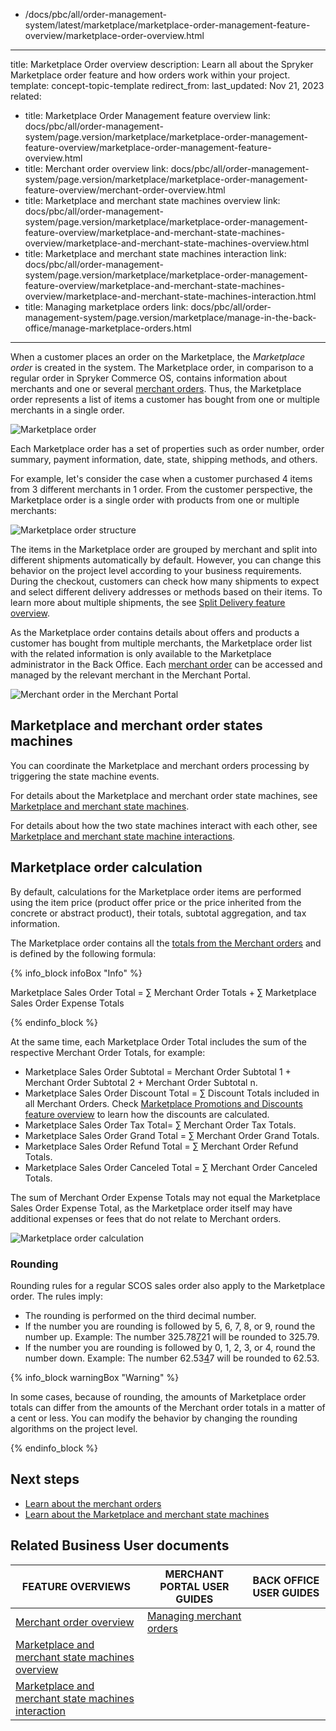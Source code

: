   - /docs/pbc/all/order-management-system/latest/marketplace/marketplace-order-management-feature-overview/marketplace-order-overview.html
---
title: Marketplace Order overview
description: Learn all about the Spryker Marketplace order feature and how orders work within your project.
template: concept-topic-template
redirect_from:
last_updated: Nov 21, 2023
related:
  - title: Marketplace Order Management feature overview
    link: docs/pbc/all/order-management-system/page.version/marketplace/marketplace-order-management-feature-overview/marketplace-order-management-feature-overview.html
  - title: Merchant order overview
    link: docs/pbc/all/order-management-system/page.version/marketplace/marketplace-order-management-feature-overview/merchant-order-overview.html
  - title: Marketplace and merchant state machines overview
    link: docs/pbc/all/order-management-system/page.version/marketplace/marketplace-order-management-feature-overview/marketplace-and-merchant-state-machines-overview/marketplace-and-merchant-state-machines-overview.html
  - title: Marketplace and merchant state machines interaction
    link: docs/pbc/all/order-management-system/page.version/marketplace/marketplace-order-management-feature-overview/marketplace-and-merchant-state-machines-overview/marketplace-and-merchant-state-machines-interaction.html
  - title: Managing marketplace orders
    link: docs/pbc/all/order-management-system/page.version/marketplace/manage-in-the-back-office/manage-marketplace-orders.html
---

When a customer places an order on the Marketplace, the *Marketplace order* is created in the system. The Marketplace order, in comparison to a regular order in Spryker Commerce OS, contains information about merchants and one or several [merchant orders](/docs/pbc/all/order-management-system/{{page.version}}/marketplace/marketplace-order-management-feature-overview/merchant-order-overview.html). Thus, the Marketplace order represents a list of items a customer has bought from one or multiple merchants in a single order.

![Marketplace order](https://spryker.s3.eu-central-1.amazonaws.com/docs/Features/Marketplace/Marketplace+and+Merchant+orders/Marketplace+order+feature+overview/marketplace-order.png)

Each Marketplace order has a set of properties such as order number, order summary, payment information, date, state, shipping methods, and others.

For example, let's consider the case when a customer purchased 4 items from 3 different merchants in 1 order.
From the customer perspective, the Marketplace order is a single order with products from one or multiple merchants:

![Marketplace order structure](https://spryker.s3.eu-central-1.amazonaws.com/docs/Marketplace/user+guides/Features/Marketplace+order+management/Marketplace+Order+Management+feature+overview/Marketplace+Order+schema.png)

The items in the Marketplace order are grouped by merchant and split into different shipments automatically by default. However, you can change this behavior on the project level according to your business requirements. During the checkout, customers can check how many shipments to expect and select different delivery addresses or methods based on their items. To learn more about multiple shipments, the see [Split Delivery feature overview](/docs/pbc/all/order-management-system/{{page.version}}/base-shop/order-management-feature-overview/split-delivery-overview.html).

As the Marketplace order contains details about offers and products a customer has bought from multiple merchants, the Marketplace order list with the related information is only available to the Marketplace administrator in the Back Office. <!---See LINK TO BACK OFFICE FOR ORDERS for details about how Marketplace administrators can manage Marketplace orders in the Back Office.--> Each [merchant order](/docs/pbc/all/order-management-system/{{page.version}}/marketplace/marketplace-order-management-feature-overview/merchant-order-overview.html) can be accessed and managed by the relevant merchant in the Merchant Portal.<!---See LINK TO MERCHANT PORTAL FOR ORDERS for details about how merchants can manage their orders in the Merchant Portal.-->

![Merchant order in the Merchant Portal](https://spryker.s3.eu-central-1.amazonaws.com/docs/Features/Marketplace/Marketplace+and+Merchant+orders/Marketplace+order+feature+overview/merchant-order-in-merchant-portal.png)

## Marketplace and merchant order states machines

You can coordinate the Marketplace and merchant orders processing by triggering the state machine events.

For details about the Marketplace and merchant order state machines, see [Marketplace and merchant state machines](/docs/pbc/all/order-management-system/{{page.version}}/marketplace/marketplace-order-management-feature-overview/marketplace-and-merchant-state-machines-overview/marketplace-and-merchant-state-machines-overview.html).

For details about how the two state machines interact with each other, see [Marketplace and merchant state machine interactions](/docs/pbc/all/order-management-system/{{page.version}}/marketplace/marketplace-order-management-feature-overview/marketplace-and-merchant-state-machines-overview/marketplace-and-merchant-state-machines-interaction.html).

## Marketplace order calculation

By default, calculations for the Marketplace order items are performed using the item price (product offer price or the price inherited from the concrete or abstract product), their totals, subtotal aggregation, and tax information.

The Marketplace order contains all the [totals from the Merchant orders](/docs/pbc/all/order-management-system/{{page.version}}/marketplace/marketplace-order-management-feature-overview/merchant-order-overview.html) and is defined by the following formula:

{% info_block infoBox "Info" %}

Marketplace Sales Order Total = ∑ Merchant Order Totals + ∑ Marketplace Sales Order Expense Totals

{% endinfo_block %}

At the same time, each Marketplace Order Total includes the sum of the respective Merchant Order Totals, for example:

- Marketplace Sales Order Subtotal = Merchant Order Subtotal 1 + Merchant Order Subtotal 2 + Merchant Order Subtotal n.
- Marketplace Sales Order Discount Total = ∑ Discount Totals included in all Merchant Orders. Check [Marketplace Promotions and Discounts feature overview](/docs/pbc/all/discount-management/{{page.version}}/marketplace/marketplace-promotions-discounts-feature-overview.html) to learn how the discounts are calculated.
- Marketplace Sales Order Tax Total= ∑ Merchant Order Tax Totals.
- Marketplace Sales Order Grand Total = ∑ Merchant Order Grand Totals.
- Marketplace Sales Order Refund Total = ∑ Merchant Order Refund Totals.
- Marketplace Sales Order Canceled Total = ∑ Merchant Order Canceled Totals.

The sum of Merchant Order Expense Totals may not equal the Marketplace Sales Order Expense Total, as the Marketplace order itself may have additional expenses or fees that do not relate to Merchant orders.

![Marketplace order calculation](https://spryker.s3.eu-central-1.amazonaws.com/docs/Features/Marketplace/Marketplace+and+Merchant+orders/Marketplace+order+feature+overview/marketplace-order-calculation.png)

### Rounding

Rounding rules for a regular SCOS sales order also apply to the Marketplace order. The rules imply:

- The rounding is performed on the third decimal number.
- If the number you are rounding is followed by 5, 6, 7, 8, or 9, round the number up. Example: The number  325.78<u>7</u>21 will be rounded to 325.79.
- If the number you are rounding is followed by 0, 1, 2, 3, or 4, round the number down. Example:  The number 62.53<u>4</u>7 will be rounded to 62.53.

{% info_block warningBox "Warning" %}

In some cases, because of rounding, the amounts of Marketplace order totals can differ from the amounts of the Merchant order totals in a matter of a cent or less. You can modify the behavior by changing the rounding algorithms on the project level.  

{% endinfo_block %}

## Next steps

- [Learn about the merchant orders](/docs/pbc/all/order-management-system/{{page.version}}/marketplace/marketplace-order-management-feature-overview/merchant-order-overview.html)
- [Learn about the Marketplace and merchant state machines](/docs/pbc/all/order-management-system/{{page.version}}/marketplace/marketplace-order-management-feature-overview/marketplace-and-merchant-state-machines-overview/marketplace-and-merchant-state-machines-overview.html)

## Related Business User documents

|FEATURE OVERVIEWS  |MERCHANT PORTAL USER GUIDES  |BACK OFFICE USER GUIDES |
|---------|---------|---------|
|[Merchant order overview](/docs/pbc/all/order-management-system/{{page.version}}/marketplace/marketplace-order-management-feature-overview/merchant-order-overview.html) |[Managing merchant orders](/docs/pbc/all/order-management-system/{{page.version}}/marketplace/manage-merchant-orders.html)  | <!---LINK TO BO ORDER MANAGEMENT-->|
|[Marketplace and merchant state machines overview](/docs/pbc/all/order-management-system/{{page.version}}/marketplace/marketplace-order-management-feature-overview/marketplace-and-merchant-state-machines-overview/marketplace-and-merchant-state-machines-overview.html) | | |
|[Marketplace and merchant state machines interaction](/docs/pbc/all/order-management-system/{{page.version}}/marketplace/marketplace-order-management-feature-overview/marketplace-and-merchant-state-machines-overview/marketplace-and-merchant-state-machines-interaction.html) | | |
